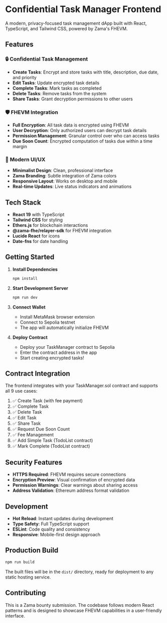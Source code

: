 # Confidential Task Manager Frontend

A modern, privacy-focused task management dApp built with React, TypeScript, and Tailwind CSS, powered by Zama's FHEVM.

## Features

### 🔒 **Confidential Task Management**
- **Create Tasks**: Encrypt and store tasks with title, description, due date, and priority
- **Edit Tasks**: Update encrypted task details
- **Complete Tasks**: Mark tasks as completed
- **Delete Tasks**: Remove tasks from the system
- **Share Tasks**: Grant decryption permissions to other users

### 🛡️ **FHEVM Integration**
- **Full Encryption**: All task data is encrypted using FHEVM
- **User Decryption**: Only authorized users can decrypt task details
- **Permission Management**: Granular control over who can access tasks
- **Due Soon Count**: Encrypted computation of tasks due within a time margin

### 🎨 **Modern UI/UX**
- **Minimalist Design**: Clean, professional interface
- **Zama Branding**: Subtle integration of Zama colors
- **Responsive Layout**: Works on desktop and mobile
- **Real-time Updates**: Live status indicators and animations

## Tech Stack

- **React 19** with TypeScript
- **Tailwind CSS** for styling
- **Ethers.js** for blockchain interactions
- **@zama-fhe/relayer-sdk** for FHEVM integration
- **Lucide React** for icons
- **Date-fns** for date handling

## Getting Started

1. **Install Dependencies**
   ```bash
   npm install
   ```

2. **Start Development Server**
   ```bash
   npm run dev
   ```

3. **Connect Wallet**
   - Install MetaMask browser extension
   - Connect to Sepolia testnet
   - The app will automatically initialize FHEVM

4. **Deploy Contract**
   - Deploy your TaskManager contract to Sepolia
   - Enter the contract address in the app
   - Start creating encrypted tasks!

## Contract Integration

The frontend integrates with your TaskManager.sol contract and supports all 9 use cases:

1. ✅ Create Task (with fee payment)
2. ✅ Complete Task
3. ✅ Delete Task
4. ✅ Edit Task
5. ✅ Share Task
6. ✅ Request Due Soon Count
7. ✅ Fee Management
8. ✅ Add Simple Task (TodoList contract)
9. ✅ Mark Complete (TodoList contract)

## Security Features

- **HTTPS Required**: FHEVM requires secure connections
- **Encryption Preview**: Visual confirmation of encrypted data
- **Permission Warnings**: Clear warnings about sharing access
- **Address Validation**: Ethereum address format validation

## Development

- **Hot Reload**: Instant updates during development
- **Type Safety**: Full TypeScript support
- **ESLint**: Code quality and consistency
- **Responsive**: Mobile-first design approach

## Production Build

```bash
npm run build
```

The built files will be in the `dist/` directory, ready for deployment to any static hosting service.

## Contributing

This is a Zama bounty submission. The codebase follows modern React patterns and is designed to showcase FHEVM capabilities in a user-friendly interface.